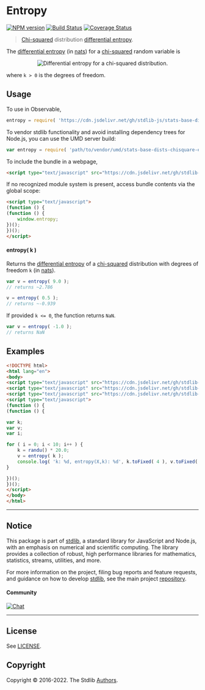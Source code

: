 <!--

@license Apache-2.0

Copyright (c) 2018 The Stdlib Authors.

Licensed under the Apache License, Version 2.0 (the "License");
you may not use this file except in compliance with the License.
You may obtain a copy of the License at

   http://www.apache.org/licenses/LICENSE-2.0

Unless required by applicable law or agreed to in writing, software
distributed under the License is distributed on an "AS IS" BASIS,
WITHOUT WARRANTIES OR CONDITIONS OF ANY KIND, either express or implied.
See the License for the specific language governing permissions and
limitations under the License.

-->

# Entropy

[![NPM version][npm-image]][npm-url] [![Build Status][test-image]][test-url] [![Coverage Status][coverage-image]][coverage-url] <!-- [![dependencies][dependencies-image]][dependencies-url] -->

> [Chi-squared][chisquare-distribution] distribution [differential entropy][entropy].

<!-- Section to include introductory text. Make sure to keep an empty line after the intro `section` element and another before the `/section` close. -->

<section class="intro">

The [differential entropy][entropy] (in [nats][nats]) for a [chi-squared][chisquare-distribution] random variable is

<!-- <equation class="equation" label="eq:chisquare_entropy" align="center" raw="h\left( X \right) = \tfrac{k}{2}+\ln(2\Gamma({\tfrac{k}{2}}))\!+(1-{\tfrac{k}{2}})\psi({\tfrac{k}{2}})" alt="Differential entropy for a chi-squared distribution."> -->

<div class="equation" align="center" data-raw-text="h\left( X \right) = \tfrac{k}{2}+\ln(2\Gamma({\tfrac{k}{2}}))\!+(1-{\tfrac{k}{2}})\psi({\tfrac{k}{2}})" data-equation="eq:chisquare_entropy">
    <img src="https://cdn.jsdelivr.net/gh/stdlib-js/stdlib@51534079fef45e990850102147e8945fb023d1d0/lib/node_modules/@stdlib/stats/base/dists/chisquare/entropy/docs/img/equation_chisquare_entropy.svg" alt="Differential entropy for a chi-squared distribution.">
    <br>
</div>

<!-- </equation> -->

where `k > 0` is the degrees of freedom.

</section>

<!-- /.intro -->

<!-- Package usage documentation. -->



<section class="usage">

## Usage

To use in Observable,

```javascript
entropy = require( 'https://cdn.jsdelivr.net/gh/stdlib-js/stats-base-dists-chisquare-entropy@umd/browser.js' )
```

To vendor stdlib functionality and avoid installing dependency trees for Node.js, you can use the UMD server build:

```javascript
var entropy = require( 'path/to/vendor/umd/stats-base-dists-chisquare-entropy/index.js' )
```

To include the bundle in a webpage,

```html
<script type="text/javascript" src="https://cdn.jsdelivr.net/gh/stdlib-js/stats-base-dists-chisquare-entropy@umd/browser.js"></script>
```

If no recognized module system is present, access bundle contents via the global scope:

```html
<script type="text/javascript">
(function () {
(function () {
    window.entropy;
})();
})();
</script>
```

#### entropy( k )

Returns the [differential entropy][entropy] of a [chi-squared][chisquare-distribution] distribution with degrees of freedom `k` (in [nats][nats]).

```javascript
var v = entropy( 9.0 );
// returns ~2.786

v = entropy( 0.5 );
// returns ~-0.939
```

If provided `k <= 0`, the function returns `NaN`.

```javascript
var v = entropy( -1.0 );
// returns NaN
```

</section>

<!-- /.usage -->

<!-- Package usage notes. Make sure to keep an empty line after the `section` element and another before the `/section` close. -->

<section class="notes">

</section>

<!-- /.notes -->

<!-- Package usage examples. -->

<section class="examples">

## Examples

<!-- eslint no-undef: "error" -->

```html
<!DOCTYPE html>
<html lang="en">
<body>
<script type="text/javascript" src="https://cdn.jsdelivr.net/gh/stdlib-js/random-base-randu@umd/browser.js"></script>
<script type="text/javascript" src="https://cdn.jsdelivr.net/gh/stdlib-js/math-base-special-round@umd/browser.js"></script>
<script type="text/javascript" src="https://cdn.jsdelivr.net/gh/stdlib-js/stats-base-dists-chisquare-entropy@umd/browser.js"></script>
<script type="text/javascript">
(function () {
(function () {

var k;
var v;
var i;

for ( i = 0; i < 10; i++ ) {
    k = randu() * 20.0;
    v = entropy( k );
    console.log( 'k: %d, entropy(X,k): %d', k.toFixed( 4 ), v.toFixed( 4 ) );
}

})();
})();
</script>
</body>
</html>
```

</section>

<!-- /.examples -->

<!-- Section to include cited references. If references are included, add a horizontal rule *before* the section. Make sure to keep an empty line after the `section` element and another before the `/section` close. -->

<section class="references">

</section>

<!-- /.references -->

<!-- Section for related `stdlib` packages. Do not manually edit this section, as it is automatically populated. -->

<section class="related">

</section>

<!-- /.related -->

<!-- Section for all links. Make sure to keep an empty line after the `section` element and another before the `/section` close. -->


<section class="main-repo" >

* * *

## Notice

This package is part of [stdlib][stdlib], a standard library for JavaScript and Node.js, with an emphasis on numerical and scientific computing. The library provides a collection of robust, high performance libraries for mathematics, statistics, streams, utilities, and more.

For more information on the project, filing bug reports and feature requests, and guidance on how to develop [stdlib][stdlib], see the main project [repository][stdlib].

#### Community

[![Chat][chat-image]][chat-url]

---

## License

See [LICENSE][stdlib-license].


## Copyright

Copyright &copy; 2016-2022. The Stdlib [Authors][stdlib-authors].

</section>

<!-- /.stdlib -->

<!-- Section for all links. Make sure to keep an empty line after the `section` element and another before the `/section` close. -->

<section class="links">

[npm-image]: http://img.shields.io/npm/v/@stdlib/stats-base-dists-chisquare-entropy.svg
[npm-url]: https://npmjs.org/package/@stdlib/stats-base-dists-chisquare-entropy

[test-image]: https://github.com/stdlib-js/stats-base-dists-chisquare-entropy/actions/workflows/test.yml/badge.svg?branch=v0.0.7
[test-url]: https://github.com/stdlib-js/stats-base-dists-chisquare-entropy/actions/workflows/test.yml?query=branch:v0.0.7

[coverage-image]: https://img.shields.io/codecov/c/github/stdlib-js/stats-base-dists-chisquare-entropy/main.svg
[coverage-url]: https://codecov.io/github/stdlib-js/stats-base-dists-chisquare-entropy?branch=main

<!--

[dependencies-image]: https://img.shields.io/david/stdlib-js/stats-base-dists-chisquare-entropy.svg
[dependencies-url]: https://david-dm.org/stdlib-js/stats-base-dists-chisquare-entropy/main

-->

[chat-image]: https://img.shields.io/gitter/room/stdlib-js/stdlib.svg
[chat-url]: https://gitter.im/stdlib-js/stdlib/

[stdlib]: https://github.com/stdlib-js/stdlib

[stdlib-authors]: https://github.com/stdlib-js/stdlib/graphs/contributors

[umd]: https://github.com/umdjs/umd
[es-module]: https://developer.mozilla.org/en-US/docs/Web/JavaScript/Guide/Modules

[deno-url]: https://github.com/stdlib-js/stats-base-dists-chisquare-entropy/tree/deno
[umd-url]: https://github.com/stdlib-js/stats-base-dists-chisquare-entropy/tree/umd
[esm-url]: https://github.com/stdlib-js/stats-base-dists-chisquare-entropy/tree/esm
[branches-url]: https://github.com/stdlib-js/stats-base-dists-chisquare-entropy/blob/main/branches.md

[stdlib-license]: https://raw.githubusercontent.com/stdlib-js/stats-base-dists-chisquare-entropy/main/LICENSE

[chisquare-distribution]: https://en.wikipedia.org/wiki/Chi-squared_distribution

[entropy]: https://en.wikipedia.org/wiki/Entropy_%28information_theory%29

[nats]: https://en.wikipedia.org/wiki/Nat_%28unit%29

</section>

<!-- /.links -->
